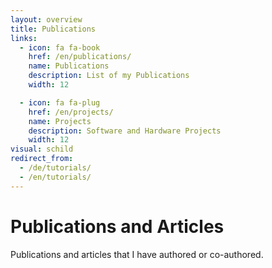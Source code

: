 ```yaml
---
layout: overview
title: Publications
links:
  - icon: fa fa-book
    href: /en/publications/
    name: Publications
    description: List of my Publications
    width: 12

  - icon: fa fa-plug
    href: /en/projects/
    name: Projects
    description: Software and Hardware Projects
    width: 12
visual: schild
redirect_from:
  - /de/tutorials/
  - /en/tutorials/
---
```


# Publications and Articles
Publications and articles that I have authored or co-authored.
